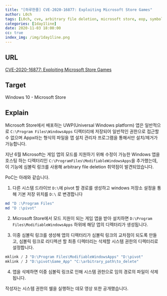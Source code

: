 ```yaml
---
title: "[하루한줄] CVE-2020-16877: Exploiting Microsoft Store Games"
author: L0ch
tags: [L0ch, cve, arbitrary file deletion, microsoft store, eop, symbolic link]
categories: [1day1line]
date: 2020-11-03 18:00:00
cc: true
index_img: /img/1day1line.png
---
```


## URL
[CVE-2020-16877: Exploiting Microsoft Store Games](https://labs.ioactive.com/2020/11/cve-2020-16877-exploiting-microsoft.html)



## Target
Windows 10 - Microsoft Store



## Explain
Microsoft Store에서 배포하는 UWP(Universal Windows platform) 앱은 일반적으로  `C:\Program Files\WindowsApps` 디렉터리에 저장되어 일반적인 권한으로 접근할 수 없으며 Appx라는 형식의 파일을 앱 설치 관리자 프로그램을 통해서만 설치/제거가 가능합니다. 

지난 6월 Microsoft는 게임 앱의 모드를 지원하기 위해 수정이 가능한 Windows 앱을 호스팅 하는 디렉터리인 `C:\ProgramFiles\ModifiableWindowsApps`을 추가했는데, 이 기능에 심볼릭 링크를 사용해 arbitrary file deletion 취약점이 발견되었습니다.



PoC는 아래와 같습니다.

1. 다른 시스템 드라이브 `D:\`에 pivot 할 경로를 생성하고 windows 저장소 설정을 통해 기본 저장 위치를 `D:\` 로 변경합니다

```powershell
md "D :\Program Files"
md "D :\pivot"
```

2. Microsoft Store에서 모드 지원이 되는 게임 앱을 받아 설치하면 `D:\Program Files\ModifiableWindowsApps` 하위에 해당 앱의 디렉터리가 생성됩니다.

3. 이중 심볼릭 링크를 생성해 앱의 디렉터리가 심볼릭 링크의 교차점이 되도록 만들고, 심볼릭 링크로 리디렉션 할 최종 디렉터리는 삭제할 시스템 권한의 디렉터리로 설정합니다.

```powershell
mklink / J "D:\Program Files\ModifiableWindowsApps" "D:\pivot"
mklink / J "D:\pivot\Game_App" "C:\arbitrary_path\to_delete"
```

4. 앱을 삭제하면 이중 심볼릭 링크로 인해 시스템 권한으로 임의 경로의 파일이 삭제됩니다.

작성자는 시스템 권한의 쉘을 실행하는 데모 영상 또한 공개했습니다.

